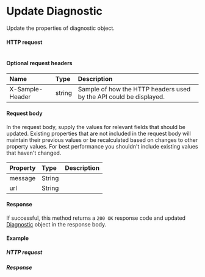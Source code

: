 # Update Diagnostic

Update the properties of diagnostic object.
#### HTTP request
```http

```

#### Optional request headers
| Name       | Type | Description|
|:-----------|:------|:----------|
| X-Sample-Header  | string  | Sample of how the HTTP headers used by the API could be displayed.|

#### Request body
In the request body, supply the values for relevant fields that should be updated. Existing properties that are not included in the request body will maintain their previous values or be recalculated based on changes to other property values. For best performance you shouldn't include existing values that haven't changed.

| Property	   | Type	|Description|
|:---------------|:--------|:----------|
|message|String||
|url|String||

#### Response
If successful, this method returns a `200 OK` response code and updated [Diagnostic](../resources/diagnostic.md) object in the response body.
#### Example
##### HTTP request
##### Response
